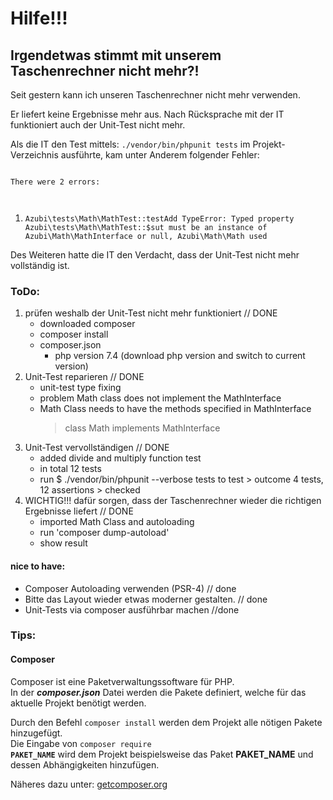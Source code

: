 # Hilfe!!!

## Irgendetwas stimmt mit unserem Taschenrechner nicht mehr?!

Seit gestern kann ich unseren Taschenrechner nicht mehr verwenden.

Er liefert keine Ergebnisse mehr aus.
Nach Rücksprache mit der IT funktioniert auch der Unit-Test nicht mehr.

Als die IT den Test mittels: <code>./vendor/bin/phpunit tests</code> im Projekt-Verzeichnis ausführte, kam unter Anderem folgender Fehler:

<code>
There were 2 errors:

1. Azubi\tests\Math\MathTest::testAdd
   TypeError: Typed property Azubi\tests\Math\MathTest::$sut must be an instance of Azubi\Math\MathInterface or null, Azubi\Math\Math used
   </code>

Des Weiteren hatte die IT den Verdacht, dass der Unit-Test nicht mehr vollständig ist.

### ToDo:

1. prüfen weshalb der Unit-Test nicht mehr funktioniert // DONE
   - downloaded composer
   - composer install
   - composer.json
     - php version 7.4 (download php version and switch to current version)
2. Unit-Test reparieren // DONE
   - unit-test type fixing
   - problem Math class does not implement the MathInterface
   - Math Class needs to have the methods specified in MathInterface
     > class Math implements MathInterface
3. Unit-Test vervollständigen // DONE
   - added divide and multiply function test
   - in total 12 tests
   - run $ ./vendor/bin/phpunit --verbose tests to test > outcome 4 tests, 12 assertions > checked
4. WICHTIG!!! dafür sorgen, dass der Taschenrechner wieder die richtigen Ergebnisse liefert // DONE
   - imported Math Class and autoloading
   - run 'composer dump-autoload'
   - show result

#### nice to have:

- Composer Autoloading verwenden (PSR-4) // done
- Bitte das Layout wieder etwas moderner gestalten. // done
- Unit-Tests via composer ausführbar machen //done

### Tips:

#### Composer

Composer ist eine Paketverwaltungssoftware für PHP.  
In der **_composer.json_** Datei werden die Pakete definiert, welche für das aktuelle Projekt benötigt werden.

Durch den Befehl <code>composer install</code> werden dem Projekt alle nötigen Pakete hinzugefügt.  
Die Eingabe von <code>composer require **PAKET_NAME**</code> wird dem Projekt beispielsweise das Paket **PAKET_NAME** und dessen Abhängigkeiten hinzufügen.

Näheres dazu unter: [getcomposer.org](https://getcomposer.org/)
